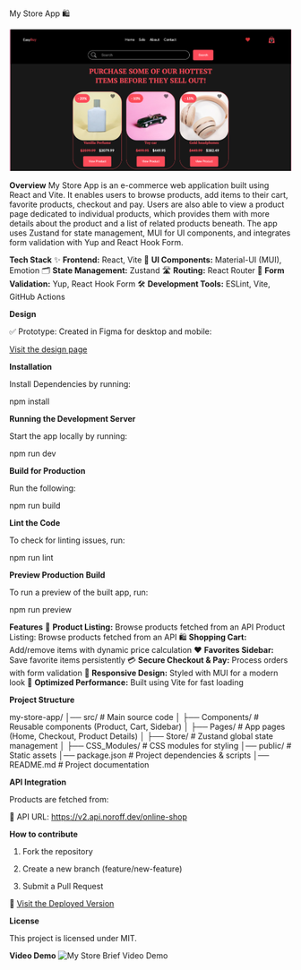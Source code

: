 My Store App 🛍️

![Product Screenshot](./src/Images/ProductScreenShot.png)

**Overview**
My Store App is an e-commerce web application built using React and Vite. It enables users to browse products, add items to their cart, favorite products, checkout and pay. Users are also able to view a product page dedicated to individual products, which provides them with more details about the product and a list of related products beneath. The app uses Zustand for state management, MUI for UI components, and integrates form validation with Yup and React Hook Form.

**Tech Stack**
✨ **Frontend:** React, Vite
🎨 **UI Components:** Material-UI (MUI), Emotion
🗂️ **State Management:** Zustand
🛣️ **Routing:** React Router
📝 **Form Validation:** Yup, React Hook Form
🛠️ **Development Tools:** ESLint, Vite, GitHub Actions

**Design**

✅ Prototype: Created in Figma for desktop and mobile:

[Visit the design page](https://www.figma.com/design/DUTVlbY10PKQkLFLsX4amx/E-commerce-store?node-id=0-1&t=bME8PMQSrX5I6Qgb-1)

**Installation**

Install Dependencies by running:

npm install

**Running the Development Server**

Start the app locally by running:

npm run dev

**Build for Production**

Run the following:

npm run build

**Lint the Code**

To check for linting issues, run:

npm run lint

**Preview Production Build**

To run a preview of the built app, run:

npm run preview

**Features**
🛒 **Product Listing:**
Browse products fetched from an API Product Listing: Browse products fetched from an API
🛍️ **Shopping Cart:**
Add/remove items with dynamic price calculation
❤️ **Favorites Sidebar:**
Save favorite items persistently
💳 **Secure Checkout & Pay:**
Process orders with form validation
🎨 **Responsive Design:**
Styled with MUI for a modern look
🚀 **Optimized Performance:**
Built using Vite for fast loading

**Project Structure**

my-store-app/
│── src/ # Main source code
│ ├── Components/ # Reusable components (Product, Cart, Sidebar)
│ ├── Pages/ # App pages (Home, Checkout, Product Details)
│ ├── Store/ # Zustand global state management
│ ├── CSS_Modules/ # CSS modules for styling
│── public/ # Static assets
│── package.json # Project dependencies & scripts
│── README.md # Project documentation

**API Integration**

Products are fetched from:

🔗 API URL: https://v2.api.noroff.dev/online-shop

**How to contribute**

1. Fork the repository

2. Create a new branch (feature/new-feature)

3. Submit a Pull Request

🚀 [Visit the Deployed Version](https://easybuyonline.netlify.app/)

**License**

This project is licensed under MIT.

**Video Demo**
![My Store Brief Video Demo](./src/Videos/ScreenRecording2025-05-29at11.12.09-ezgif.com-video-to-gif-converter.gif)

